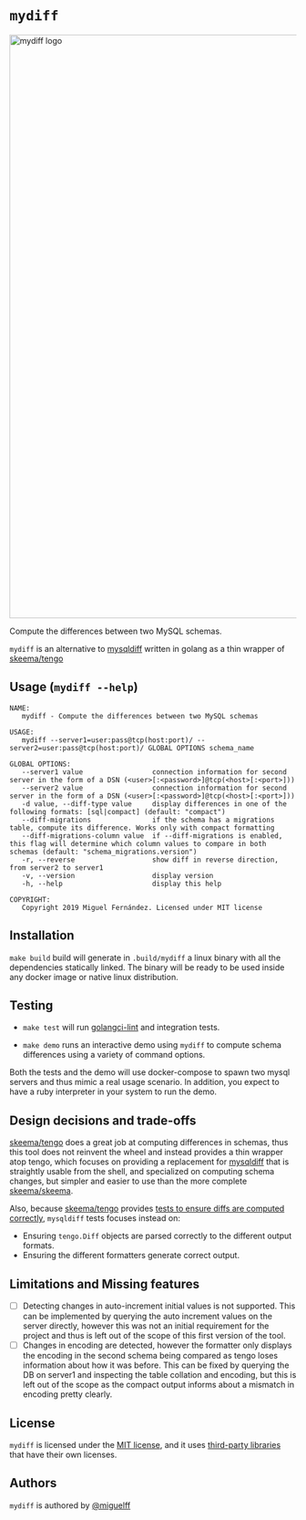 # `mydiff`

<!-- Uncomment when opensourced
[![GoDoc](https://godoc.org/github.com/miguelff/mydiff?status.svg)](https://godoc.org/github.com/bytesparadise/libasciidoc)
-->

<img width="1024" alt="mydiff logo" src="https://user-images.githubusercontent.com/210307/62741731-4f22de00-ba3c-11e9-89ee-da12f92e0b4f.png">

Compute the differences between two MySQL schemas.

`mydiff` is an alternative to [mysqldiff](https://docs.oracle.com/cd/E17952_01/mysql-utilities-1.5-en/mysqldiff.html#option_mysqldiff_difftype) written in golang as a thin wrapper of [skeema/tengo](github.com/skeema/tengo/)

## Usage (`mydiff --help`)

```
NAME:
   mydiff - Compute the differences between two MySQL schemas

USAGE:
   mydiff --server1=user:pass@tcp(host:port)/ --server2=user:pass@tcp(host:port)/ GLOBAL OPTIONS schema_name

GLOBAL OPTIONS:
   --server1 value                 connection information for second server in the form of a DSN (<user>[:<password>]@tcp(<host>[:<port>]))
   --server2 value                 connection information for second server in the form of a DSN (<user>[:<password>]@tcp(<host>[:<port>]))
   -d value, --diff-type value     display differences in one of the following formats: [sql|compact] (default: "compact")
   --diff-migrations               if the schema has a migrations table, compute its difference. Works only with compact formatting
   --diff-migrations-column value  if --diff-migrations is enabled, this flag will determine which column values to compare in both schemas (default: "schema_migrations.version")
   -r, --reverse                   show diff in reverse direction, from server2 to server1
   -v, --version                   display version
   -h, --help                      display this help

COPYRIGHT:
   Copyright 2019 Miguel Fernández. Licensed under MIT license
```

## Installation

`make build` build will generate in `.build/mydiff` a linux binary with all the dependencies statically linked. The binary will be ready to be used inside any docker image or native linux distribution.

## Testing

* `make test` will run [golangci-lint](https://github.com/golangci/golangci-lint) and integration tests.

* `make demo` runs an interactive demo using `mydiff` to compute schema differences using a variety of command options.

Both the tests and the demo will use docker-compose to spawn two mysql servers and thus mimic a real usage scenario.
In addition, you expect to have a ruby interpreter in your system to run the demo.
    
## Design decisions and trade-offs

[skeema/tengo](github.com/skeema/tengo/) does a great job at computing differences in schemas, thus this tool does not 
reinvent the wheel and instead provides a thin wrapper atop tengo, which focuses on providing a replacement for [mysqldiff](https://docs.oracle.com/cd/E17952_01/mysql-utilities-1.5-en/mysqldiff.html#option_mysqldiff_difftype)
that is straightly usable from the shell, and specialized on computing schema changes, but simpler and easier to use than the more complete [skeema/skeema](https://github.com/skeema/skeema). 

Also, because [skeema/tengo](github.com/skeema/tengo/) provides [tests to ensure diffs are computed correctly](https://github.com/skeema/tengo/blob/master/diff_test.go), `mysqldiff` tests focuses instead on:
 - Ensuring `tengo.Diff` objects are parsed correctly to the different output formats. 
 - Ensuring the different formatters generate correct output.  

## Limitations and Missing features

- [ ] Detecting changes in auto-increment initial values is not supported. This can be implemented by querying the auto increment values on the server directly, however this was not an initial requirement for the project and thus is left out of the scope of this first version of the tool.
- [ ] Changes in encoding are detected, however the formatter only displays the encoding in the second schema being compared as tengo loses information about how it was before. This can be fixed by querying the DB on server1 and inspecting the table collation and encoding, but this is left out of the scope as the compact output informs about a mismatch in encoding pretty clearly. 

## License

`mydiff` is licensed under the [MIT license](https://github.com/miguelff/mydiff/blob/master/LICENSE), and it uses [third-party libraries](https://github.com/miguelff/mydiff/blob/master/go.mod) that have their own licenses.

## Authors

`mydiff` is authored by [@miguelff](https://github.com/miguelff)
